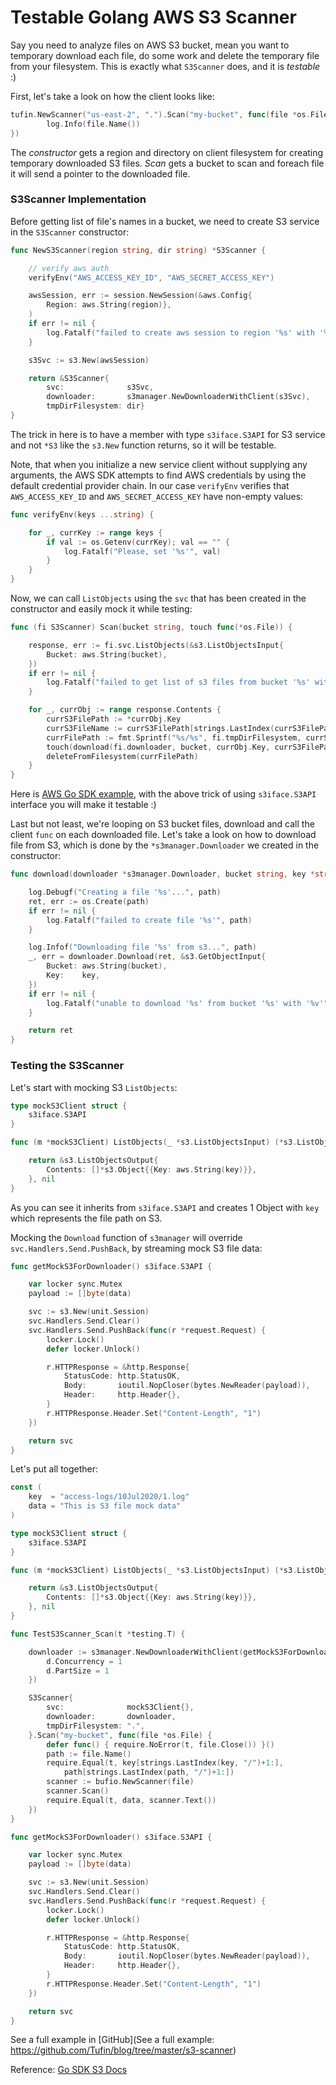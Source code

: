 # Testable Golang AWS S3 Scanner

Say you need to analyze files on AWS S3 bucket, 
mean you want to temporary download each file, 
do some work and delete the temporary file from your filesystem.
This is exactly what `S3Scanner` does, and it is *testable* :)

First, let's take a look on how the client looks like:
```go
tufin.NewScanner("us-east-2", ".").Scan("my-bucket", func(file *os.File) {
		log.Info(file.Name())
})
```
The _constructor_ gets a region and directory on client filesystem for creating temporary downloaded S3 files. 
_Scan_ gets a bucket to scan and foreach file it will send a pointer to the downloaded file.

### S3Scanner Implementation
Before getting list of file's names in a bucket, we need to create S3 service in the `S3Scanner` constructor:
```go
func NewS3Scanner(region string, dir string) *S3Scanner {

	// verify aws auth
	verifyEnv("AWS_ACCESS_KEY_ID", "AWS_SECRET_ACCESS_KEY")

	awsSession, err := session.NewSession(&aws.Config{
		Region: aws.String(region)},
	)
	if err != nil {
		log.Fatalf("failed to create aws session to region '%s' with '%v'", region, err)
	}

	s3Svc := s3.New(awsSession)

	return &S3Scanner{
		svc:              s3Svc,
		downloader:       s3manager.NewDownloaderWithClient(s3Svc),
		tmpDirFilesystem: dir}
}
```
The trick in here is to have a member with type `s3iface.S3API` for S3 service 
and not `*S3` like the `s3.New` function returns, so it will be testable.

Note, that when you initialize a new service client without supplying any arguments,
the AWS SDK attempts to find AWS credentials by using the default credential provider chain.
In our case `verifyEnv` verifies that `AWS_ACCESS_KEY_ID` and `AWS_SECRET_ACCESS_KEY` have non-empty values:
```go
func verifyEnv(keys ...string) {

	for _, currKey := range keys {
		if val := os.Getenv(currKey); val == "" {
			log.Fatalf("Please, set '%s'", val)
		}
	}
}
```

Now, we can call `ListObjects` using the `svc` that has been created in the constructor and easily mock it while testing:
```go
func (fi S3Scanner) Scan(bucket string, touch func(*os.File)) {

	response, err := fi.svc.ListObjects(&s3.ListObjectsInput{
		Bucket: aws.String(bucket),
	})
	if err != nil {
		log.Fatalf("failed to get list of s3 files from bucket '%s' with '%v'", bucket, err)
	}

	for _, currObj := range response.Contents {
		currS3FilePath := *currObj.Key
		currS3FileName := currS3FilePath[strings.LastIndex(currS3FilePath, "/")+1:]
		currFilePath := fmt.Sprintf("%s/%s", fi.tmpDirFilesystem, currS3FileName)
		touch(download(fi.downloader, bucket, currObj.Key, currS3FilePath, currFilePath))
		deleteFromFilesystem(currFilePath)
	}
}
```
Here is [AWS Go SDK example](https://github.com/awsdocs/aws-doc-sdk-examples/blob/master/go/example_code/s3/s3_list_objects.go), 
with the above trick of using `s3iface.S3API` interface you will make it testable :)

Last but not least, we're looping on S3 bucket files, download and call the client `func` on each downloaded file.
Let's take a look on how to download file from S3, which is done by the `*s3manager.Downloader` we created in the constructor:
```go
func download(downloader *s3manager.Downloader, bucket string, key *string, s3FilePath string, path string) *os.File {

	log.Debugf("Creating a file '%s'...", path)
	ret, err := os.Create(path)
	if err != nil {
		log.Fatalf("failed to create file '%s'", path)
	}

	log.Infof("Downloading file '%s' from s3...", path)
	_, err = downloader.Download(ret, &s3.GetObjectInput{
		Bucket: aws.String(bucket),
		Key:    key,
	})
	if err != nil {
		log.Fatalf("unable to download '%s' from bucket '%s' with '%v'", s3FilePath, bucket, err)
	}

	return ret
}
```

### Testing the S3Scanner
Let's start with mocking S3 `ListObjects`:
```go
type mockS3Client struct {
	s3iface.S3API
}

func (m *mockS3Client) ListObjects(_ *s3.ListObjectsInput) (*s3.ListObjectsOutput, error) {

	return &s3.ListObjectsOutput{
		Contents: []*s3.Object{{Key: aws.String(key)}},
	}, nil
}
```
As you can see it inherits from `s3iface.S3API` and creates 1 Object with `key` which represents the file path on S3.

Mocking the `Download` function of `s3manager` will override `svc.Handlers.Send.PushBack`,
by streaming mock S3 file data:
```go
func getMockS3ForDownloader() s3iface.S3API {

	var locker sync.Mutex
	payload := []byte(data)

	svc := s3.New(unit.Session)
	svc.Handlers.Send.Clear()
	svc.Handlers.Send.PushBack(func(r *request.Request) {
		locker.Lock()
		defer locker.Unlock()

		r.HTTPResponse = &http.Response{
			StatusCode: http.StatusOK,
			Body:       ioutil.NopCloser(bytes.NewReader(payload)),
			Header:     http.Header{},
		}
		r.HTTPResponse.Header.Set("Content-Length", "1")
	})

	return svc
}
```
Let's put all together:
```go
const (
	key  = "access-logs/10Jul2020/1.log"
	data = "This is S3 file mock data"
)

type mockS3Client struct {
	s3iface.S3API
}

func (m *mockS3Client) ListObjects(_ *s3.ListObjectsInput) (*s3.ListObjectsOutput, error) {

	return &s3.ListObjectsOutput{
		Contents: []*s3.Object{{Key: aws.String(key)}},
	}, nil
}

func TestS3Scanner_Scan(t *testing.T) {

	downloader := s3manager.NewDownloaderWithClient(getMockS3ForDownloader(), func(d *s3manager.Downloader) {
		d.Concurrency = 1
		d.PartSize = 1
	})

	S3Scanner{
		svc:              mockS3Client{},
		downloader:       downloader,
		tmpDirFilesystem: ".",
	}.Scan("my-bucket", func(file *os.File) {
		defer func() { require.NoError(t, file.Close()) }()
		path := file.Name()
		require.Equal(t, key[strings.LastIndex(key, "/")+1:],
			path[strings.LastIndex(path, "/")+1:])
		scanner := bufio.NewScanner(file)
		scanner.Scan()
		require.Equal(t, data, scanner.Text())
	})
}

func getMockS3ForDownloader() s3iface.S3API {

	var locker sync.Mutex
	payload := []byte(data)

	svc := s3.New(unit.Session)
	svc.Handlers.Send.Clear()
	svc.Handlers.Send.PushBack(func(r *request.Request) {
		locker.Lock()
		defer locker.Unlock()

		r.HTTPResponse = &http.Response{
			StatusCode: http.StatusOK,
			Body:       ioutil.NopCloser(bytes.NewReader(payload)),
			Header:     http.Header{},
		}
		r.HTTPResponse.Header.Set("Content-Length", "1")
	})

	return svc
}
```

See a full example in [GitHub](See a full example: https://github.com/Tufin/blog/tree/master/s3-scanner)

Reference: [Go SDK S3 Docs](https://docs.aws.amazon.com/sdk-for-go/api/service/s3/)
